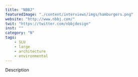 ```yaml
---
title: "NBBJ"
featuredImage: "./content/interviews/imgs/hamburgers.png"
website: "http://www.nbbj.com/"
twit: "https://twitter.com/nbbjdesign"
inst: ""
category: "N"
tags:
    - SLU
    - large
    - architecture
    - environmental
---
```


Description
